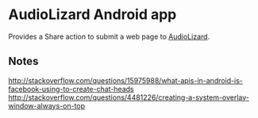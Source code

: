 AudioLizard Android app
======================

Provides a Share action to submit a web page to [AudioLizard].

Notes
-----

http://stackoverflow.com/questions/15975988/what-apis-in-android-is-facebook-using-to-create-chat-heads
http://stackoverflow.com/questions/4481226/creating-a-system-overlay-window-always-on-top

[AudioLizard]: https://github.com/yang/web-reader
